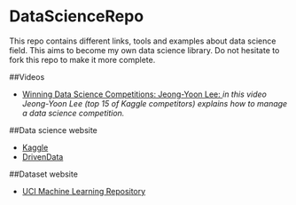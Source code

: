 # DataScienceRepo
This repo contains different links, tools and examples about data science field. This aims to become my own data science library. Do not hesitate to fork this repo to make it more complete.


##Videos

* [Winning Data Science Competitions: Jeong-Yoon Lee: ](https://www.youtube.com/watch?v=ClAZQI_B4t8)
*in this video Jeong-Yoon Lee (top 15 of Kaggle competitors) explains how to manage a data science competition.*

##Data science website
* [Kaggle](https://www.kaggle.com/)
* [DrivenData](https://www.drivendata.org/)

##Dataset website
* [UCI Machine Learning Repository](http://archive.ics.uci.edu/ml/)
